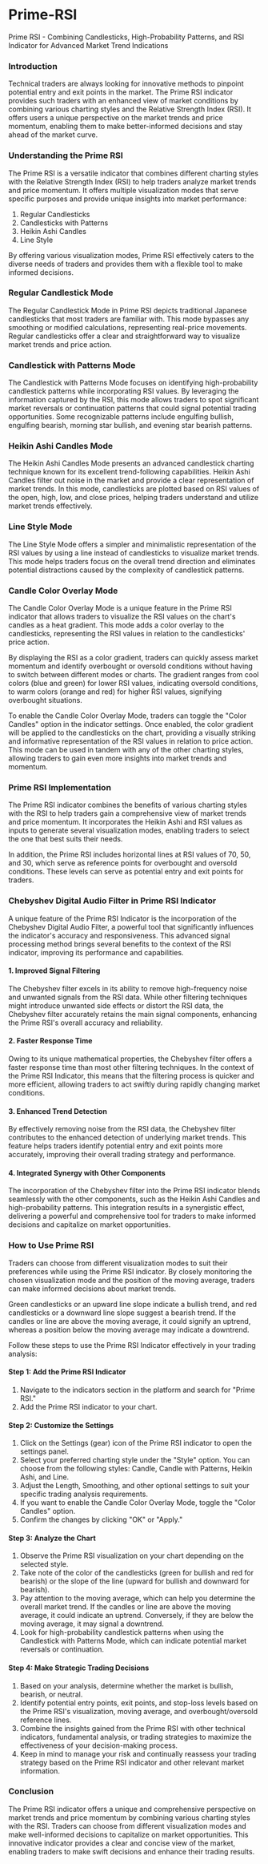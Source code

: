 # Prime-RSI
Prime RSI - Combining Candlesticks, High-Probability Patterns, and RSI Indicator for Advanced Market Trend Indications

### Introduction

Technical traders are always looking for innovative methods to pinpoint potential entry and exit points in the market. The Prime RSI indicator provides such traders with an enhanced view of market conditions by combining various charting styles and the Relative Strength Index (RSI). It offers users a unique perspective on the market trends and price momentum, enabling them to make better-informed decisions and stay ahead of the market curve.

### Understanding the Prime RSI

The Prime RSI is a versatile indicator that combines different charting styles with the Relative Strength Index (RSI) to help traders analyze market trends and price momentum. It offers multiple visualization modes that serve specific purposes and provide unique insights into market performance:

1. Regular Candlesticks
2. Candlesticks with Patterns
3. Heikin Ashi Candles
4. Line Style

By offering various visualization modes, Prime RSI effectively caters to the diverse needs of traders and provides them with a flexible tool to make informed decisions.

### Regular Candlestick Mode

The Regular Candlestick Mode in Prime RSI depicts traditional Japanese candlesticks that most traders are familiar with. This mode bypasses any smoothing or modified calculations, representing real-price movements. Regular candlesticks offer a clear and straightforward way to visualize market trends and price action.

### Candlestick with Patterns Mode

The Candlestick with Patterns Mode focuses on identifying high-probability candlestick patterns while incorporating RSI values. By leveraging the information captured by the RSI, this mode allows traders to spot significant market reversals or continuation patterns that could signal potential trading opportunities. Some recognizable patterns include engulfing bullish, engulfing bearish, morning star bullish, and evening star bearish patterns.

### Heikin Ashi Candles Mode

The Heikin Ashi Candles Mode presents an advanced candlestick charting technique known for its excellent trend-following capabilities. Heikin Ashi Candles filter out noise in the market and provide a clear representation of market trends. In this mode, candlesticks are plotted based on RSI values of the open, high, low, and close prices, helping traders understand and utilize market trends effectively.

### Line Style Mode

The Line Style Mode offers a simpler and minimalistic representation of the RSI values by using a line instead of candlesticks to visualize market trends. This mode helps traders focus on the overall trend direction and eliminates potential distractions caused by the complexity of candlestick patterns.

### Candle Color Overlay Mode

The Candle Color Overlay Mode is a unique feature in the Prime RSI indicator that allows traders to visualize the RSI values on the chart's candles as a heat gradient. This mode adds a color overlay to the candlesticks, representing the RSI values in relation to the candlesticks' price action.

By displaying the RSI as a color gradient, traders can quickly assess market momentum and identify overbought or oversold conditions without having to switch between different modes or charts. The gradient ranges from cool colors (blue and green) for lower RSI values, indicating oversold conditions, to warm colors (orange and red) for higher RSI values, signifying overbought situations.

To enable the Candle Color Overlay Mode, traders can toggle the "Color Candles" option in the indicator settings. Once enabled, the color gradient will be applied to the candlesticks on the chart, providing a visually striking and informative representation of the RSI values in relation to price action. This mode can be used in tandem with any of the other charting styles, allowing traders to gain even more insights into market trends and momentum.

### Prime RSI Implementation

The Prime RSI indicator combines the benefits of various charting styles with the RSI to help traders gain a comprehensive view of market trends and price momentum. It incorporates the Heikin Ashi and RSI values as inputs to generate several visualization modes, enabling traders to select the one that best suits their needs.

In addition, the Prime RSI includes horizontal lines at RSI values of 70, 50, and 30, which serve as reference points for overbought and oversold conditions. These levels can serve as potential entry and exit points for traders.

### Chebyshev Digital Audio Filter in Prime RSI Indicator

A unique feature of the Prime RSI Indicator is the incorporation of the Chebyshev Digital Audio Filter, a powerful tool that significantly influences the indicator's accuracy and responsiveness. This advanced signal processing method brings several benefits to the context of the RSI indicator, improving its performance and capabilities.

#### 1. Improved Signal Filtering

The Chebyshev filter excels in its ability to remove high-frequency noise and unwanted signals from the RSI data. While other filtering techniques might introduce unwanted side effects or distort the RSI data, the Chebyshev filter accurately retains the main signal components, enhancing the Prime RSI's overall accuracy and reliability.

#### 2. Faster Response Time

Owing to its unique mathematical properties, the Chebyshev filter offers a faster response time than most other filtering techniques. In the context of the Prime RSI Indicator, this means that the filtering process is quicker and more efficient, allowing traders to act swiftly during rapidly changing market conditions.

#### 3. Enhanced Trend Detection

By effectively removing noise from the RSI data, the Chebyshev filter contributes to the enhanced detection of underlying market trends. This feature helps traders identify potential entry and exit points more accurately, improving their overall trading strategy and performance.

#### 4. Integrated Synergy with Other Components

The incorporation of the Chebyshev filter into the Prime RSI indicator blends seamlessly with the other components, such as the Heikin Ashi Candles and high-probability patterns. This integration results in a synergistic effect, delivering a powerful and comprehensive tool for traders to make informed decisions and capitalize on market opportunities.

### How to Use Prime RSI

Traders can choose from different visualization modes to suit their preferences while using the Prime RSI indicator. By closely monitoring the chosen visualization mode and the position of the moving average, traders can make informed decisions about market trends.

Green candlesticks or an upward line slope indicate a bullish trend, and red candlesticks or a downward line slope suggest a bearish trend. If the candles or line are above the moving average, it could signify an uptrend, whereas a position below the moving average may indicate a downtrend.

Follow these steps to use the Prime RSI Indicator effectively in your trading analysis:

#### Step 1: Add the Prime RSI Indicator

1. Navigate to the indicators section in the platform and search for "Prime RSI."
2. Add the Prime RSI indicator to your chart.

#### Step 2: Customize the Settings

1. Click on the Settings (gear) icon of the Prime RSI indicator to open the settings panel.
2. Select your preferred charting style under the "Style" option. You can choose from the following styles: Candle, Candle with Patterns, Heikin Ashi, and Line.
3. Adjust the Length, Smoothing, and other optional settings to suit your specific trading analysis requirements.
4. If you want to enable the Candle Color Overlay Mode, toggle the "Color Candles" option.
5. Confirm the changes by clicking "OK" or "Apply."

#### Step 3: Analyze the Chart

1. Observe the Prime RSI visualization on your chart depending on the selected style.
2. Take note of the color of the candlesticks (green for bullish and red for bearish) or the slope of the line (upward for bullish and downward for bearish).
3. Pay attention to the moving average, which can help you determine the overall market trend. If the candles or line are above the moving average, it could indicate an uptrend. Conversely, if they are below the moving average, it may signal a downtrend.
4. Look for high-probability candlestick patterns when using the Candlestick with Patterns Mode, which can indicate potential market reversals or continuation.

#### Step 4: Make Strategic Trading Decisions

1. Based on your analysis, determine whether the market is bullish, bearish, or neutral.
2. Identify potential entry points, exit points, and stop-loss levels based on the Prime RSI's visualization, moving average, and overbought/oversold reference lines.
3. Combine the insights gained from the Prime RSI with other technical indicators, fundamental analysis, or trading strategies to maximize the effectiveness of your decision-making process.
4. Keep in mind to manage your risk and continually reassess your trading strategy based on the Prime RSI indicator and other relevant market information.

### Conclusion

The Prime RSI indicator offers a unique and comprehensive perspective on market trends and price momentum by combining various charting styles with the RSI. Traders can choose from different visualization modes and make well-informed decisions to capitalize on market opportunities. This innovative indicator provides a clear and concise view of the market, enabling traders to make swift decisions and enhance their trading results.